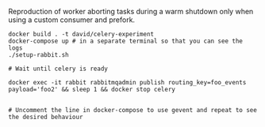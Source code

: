 
Reproduction of worker aborting tasks during a warm shutdown only when using a custom consumer and prefork.

```
docker build . -t david/celery-experiment
docker-compose up # in a separate terminal so that you can see the logs
./setup-rabbit.sh

# Wait until celery is ready

docker exec -it rabbit rabbitmqadmin publish routing_key=foo_events payload='foo2' && sleep 1 && docker stop celery


# Uncomment the line in docker-compose to use gevent and repeat to see the desired behaviour
```
